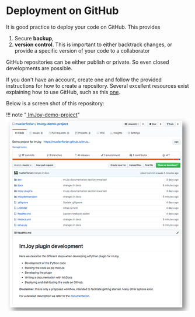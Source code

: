 # Deployment on GitHub
It is good practice to deploy your code on GitHub. This provides

1. Secure **backup**,
2. **version control**. This is important to either backtrack changes, or provide
  a specific version of your code to a collaborator

GitHub repositories can be either publish or private. So even closed developments are possible.

If you don't have an account, create one and follow the provided instructions for how to create
a repository. Several excellent resources exist explaining how to use GitHub, such as this [one](https://guides.github.com/activities/hello-world/).

Below is a screen shot of this repository:

!!! note "<a href="https://github.com/muellerflorian/ImJoy-demo-project" target="_blank"> ImJoy-demo-project</a>"
    <img src="../img/screenshot-github.png" width="800px"></img>
